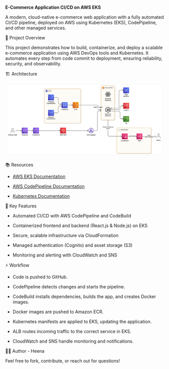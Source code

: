 **E-Commerce Application CI/CD on AWS EKS**


A modern, cloud-native e-commerce web application with a fully automated CI/CD pipeline, deployed on AWS using Kubernetes (EKS), CodePipeline, and other managed services.

🚀 Project Overview

This project demonstrates how to build, containerize, and deploy a scalable e-commerce application using AWS DevOps tools and Kubernetes. It automates every step from code commit to deployment, ensuring reliability, security, and observability.

🏗️ Architecture

![Architecture Diagram](./ArchitecturalDiagram.png)

📚 Resources

* [AWS EKS Documentation](https://docs.aws.amazon.com/eks/)

* [AWS CodePipeline Documentation](https://docs.aws.amazon.com/codepipeline/)

* [Kubernetes Documentation](https://kubernetes.io/docs/home/)

📝 Key Features
* Automated CI/CD with AWS CodePipeline and CodeBuild

* Containerized frontend and backend (React.js & Node.js) on EKS

* Secure, scalable infrastructure via CloudFormation

* Managed authentication (Cognito) and asset storage (S3)

* Monitoring and alerting with CloudWatch and SNS

⚡ Workflow

* Code is pushed to GitHub.

* CodePipeline detects changes and starts the pipeline.

* CodeBuild installs dependencies, builds the app, and creates Docker images.

* Docker images are pushed to Amazon ECR.

* Kubernetes manifests are applied to EKS, updating the application.

* ALB routes incoming traffic to the correct service in EKS.

* CloudWatch and SNS handle monitoring and notifications.


🙋‍♀️ Author - Heena

Feel free to fork, contribute, or reach out for questions!